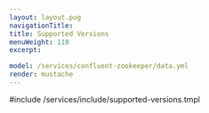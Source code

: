```yaml
---
layout: layout.pug
navigationTitle:
title: Supported Versions
menuWeight: 110
excerpt:

model: /services/confluent-zookeeper/data.yml
render: mustache
---
```


#include /services/include/supported-versions.tmpl

